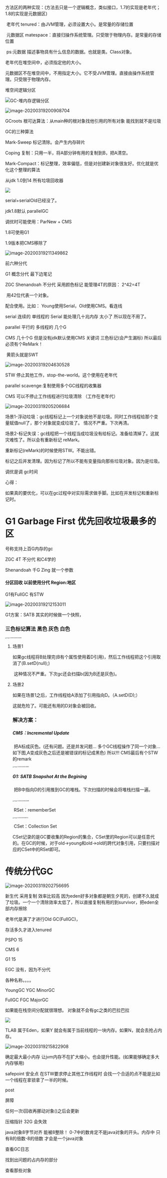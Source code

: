 方法区的两种实现：(方法去只是一个逻辑概念，类似接口，1.7的实现是老年代；1.8的实现是元数据区)

​	老年代 tenured：由JVM管理，必须设置大小。是常量的存储位置

​	元数据区 matespace：直接归操作系统管理。只受限于物理内存。是常量的存储位置

​		ps:元数据 描述事物具有什么信息的数据。也就是类。Class对象。

老年代在堆空间中，必须指定他的大小。

元数据区不在堆空间中，不用指定大小。它不受JVM管理。直接由操作系统管理。只受限于物理内存。

堆空间逻辑分区

![GC-堆内存逻辑分区](images\GC-堆内存逻辑分区.png)



![image-20200319200908704](images\image-20200319200908704.png)



GCroots 根可达算法：从main种的根对象找他引用的所有对象 能找到就不是垃圾



GC的三种算法

Mark-Sweep 标记清除。会产生内存碎片

Coping 复制：只用一半，将A部分钟有用的复制到B，把A清空。

Mark-Compact：标记整理，效率偏低，但是对创建新对象很友好。优化就是优化这个整理的算法

从jdk 1.0到14 所有垃圾回收器

![](C:\Users\melopoz\AppData\Roaming\Typora\typora-user-images\image-20200319211208873.png)

serial+serialOld已经没了。

jdk1.8默认  parallelGC   

调优时可能使用：ParNew + CMS

1.8可使用G1

1.9版本把CMS移除了

![image-20200319211349862](C:\Users\melopoz\AppData\Roaming\Typora\typora-user-images\image-20200319211349862.png)

前六种分代 

G1 概念分代 最下边笔记

ZGC Shenandoah 不分代  采用颜色标记    能管理4T的原因： 2^42=4T 

​	用42位代表一个对象。



配合使用。比如： Young使用Serial，Old使用CMS。看连线

serial 连续的 单线程的   Serial 能处理几十兆内存 太小了 所以现在不用了。

parallel 平行的 多线程的  几个G

CMS 几十个G  但是没有jdk默认使用CMS     关键词 三色标记(会产生漏标)  所以最后必须有个ReMark！

​									黄箭头就是SWT

![image-20200319204630528](C:\Users\melopoz\AppData\Roaming\Typora\typora-user-images\image-20200319204630528.png)

STW 停止其他工作，stop-the-world。这个使用在老年代

parallel scavenge:复制使用多个GC线程的收集器

CMS 可以不停止工作线程进行垃圾清除 （工作在老年代）

![image-20200319205206684](C:\Users\melopoz\AppData\Roaming\Typora\typora-user-images\image-20200319205206684.png)

场景1-浮动垃圾：gc线程标记上一个对象说他不是垃圾。同时工作线程给那个变量赋值null了，那个对象就变成垃圾了。      情况不严重。下次再清。

场景2-标记失误：gc线程把一个线程当成垃圾没有给标记。准备给清掉了。这就灾难性了。所以会有重新标记 reMark。

重新标记(reMark)的时候使用STW。不能出错。

标记之后并发清理。因为标记了所以不能有变量指向那些垃圾对象。因为是垃圾。



调优是调 gc时间

心得：

如果真的要优化，可以在gc过程中对实际需求做手脚。比如在并发标记和重新标记时。





# G1     Garbage First  优先回收垃圾最多的区

号称支持上百G内存的gc

ZGC  4T   不分代     和C4学的 

Shenandoah     千G   Zing 就一个参数

#### 分区回收   以前使用分代          Region:地区

G1有FullGC 有STW

![image-20200319212153011](C:\Users\melopoz\AppData\Roaming\Typora\typora-user-images\image-20200319212153011.png)

G1方案：SATB 其实的时候做一个快照，

### 三色标记算法     			黑色 灰色 白色

<img src="C:\Users\melopoz\AppData\Roaming\Typora\typora-user-images\image-20200324204256335.png" alt="image-20200324204256335" style="zoom:25%;" />

1. 场景1

   ​	如果gc线程将B处理完(B有个属性使用着D引用)，然后工作线程把这个引用取消了(B.setD(null);)

   ​	这种情况不严重。下次gc还会扫描b(因为B还是灰色)。

2. 场景2

   如果在场景1之后，工作线程给A添加了引用指向D。（A.setD(D);）

   这就危险了。可能还有用的D对象会被回收。

   ### 解决方案：

   ##### CMS：Incremental Update

   ​	把A标成灰色。(还有问题。还是并发问题...  多个GC线程操作了同一个对象... 如下图,A变成灰色之后还是被错误的标记成黑色)			所以!!! CMS最后有个STW的remark

   <img src="C:\Users\melopoz\AppData\Roaming\Typora\typora-user-images\image-20200324205046890.png" alt="image-20200324205046890" style="zoom:25%;" />

   ##### G1:	SATB Snapshot At the Begining

   ​			把B中指向D的引用推到GC的堆栈。下次扫描的时候会将堆栈扫描一遍。

   ​							<img src="C:\Users\melopoz\AppData\Roaming\Typora\typora-user-images\image-20200324205539388.png" alt="image-20200324205539388" style="zoom:25%;" />

   ​		RSet：rememberSet   

   <img src="C:\Users\melopoz\AppData\Roaming\Typora\typora-user-images\image-20200325101908712.png" alt="image-20200325101908712" style="zoom:25%;" />

   ​	   CSet：Collection Set

   ​			CSet记录的是GC要收集的Region的集合，CSet里的Region可以是任意代的。在GC的时候，对于old->young和old->old的跨代对象引用，只要扫描对应的CSet中的RSet即可。







# 传统分代GC

![image-20200319202756695](C:\Users\melopoz\AppData\Roaming\Typora\typora-user-images\image-20200319202756695.png)

新生代  采用复制 效率比较高 因为eden好多对象都是朝生夕死的，创建不久就成了垃圾。一个一个清除效率太低了，所以直接复制有用的到survivor，把eden全部内存擦除



老年代是满了才进行Old GC(FullGC)，

存活多久才进入tenured

PSPO 15

CMS 6

G1 15

EGC 没有，因为不分代

各种名称。。。。

YoungGC	YGC	MinorGC

FullGC		 FGC	MajorGC



如果能在栈空间分配就很理想。  对象就不会有gc之类的巴拉巴拉

![](C:\Users\melopoz\AppData\Roaming\Typora\typora-user-images\image-20200319204050605.png)

TLAB 属于Eden，如果Y 就会有属于当前线程的一块内存。如果N，就会去抢占内存。





![image-20200319215822908](C:\Users\melopoz\AppData\Roaming\Typora\typora-user-images\image-20200319215822908.png)

确定最大最小内存  让jvm内存不在扩大缩小。也会提升性能。(如果能够确定多大内存够用)









safepoint 安全点   在STW要求停止其他工作线程时 会找一个合适的点不能是比如一个线程在拿锁拿了一半的时候。



post

屏障

任何一次i回收再挪动对象()之后会更新





压缩指针 32G 会失效



java对象8字节对齐 能被8整除！  0-7中的数肯定不是java对象的开头。内存中  只有8的倍数-8的倍数 才会是一个java对象





查看GC日志

找到出问题的占内存的部分

查看那些对象